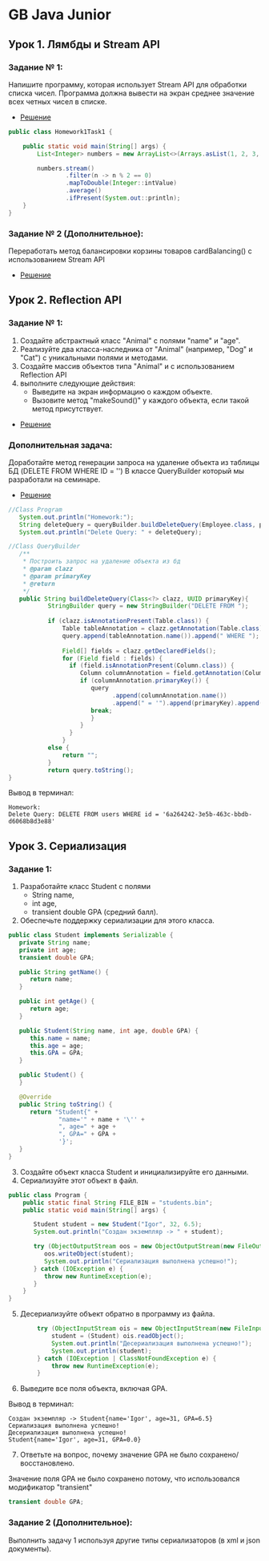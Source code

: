 # GB Java Junior
## Урок 1. Лямбды и Stream API
### Задание № 1:
Напишите программу, которая использует Stream API 
для обработки списка чисел. 
Программа должна вывести на экран среднее значение 
всех четных чисел в списке.
* [Решение](src/main/java/ru/gb/ergakov/lesson1/homework1/Homework1Task1.java)

```java
public class Homework1Task1 {

    public static void main(String[] args) {
        List<Integer> numbers = new ArrayList<>(Arrays.asList(1, 2, 3, 4, 5, 6, 7, 8, 9, 10));

        numbers.stream()
                .filter(n -> n % 2 == 0)
                .mapToDouble(Integer::intValue)
                .average()
                .ifPresent(System.out::println);
    }
}
```

### Задание № 2 (Дополнительное):
Переработать метод балансировки корзины товаров 
cardBalancing() с использованием Stream API
* [Решение](src/main/java/ru/gb/ergakov/lesson1/seminar1/task2/Cart.java)

## Урок 2. Reflection API
### Задание № 1:
1. Создайте абстрактный класс "Animal" с полями "name" и "age".
2. Реализуйте два класса-наследника от "Animal" (например, "Dog" и "Cat") 
с уникальными полями и методами.
3. Создайте массив объектов типа "Animal" и с использованием Reflection API
4. выполните следующие действия:
   * Выведите на экран информацию о каждом объекте.
   * Вызовите метод "makeSound()" у каждого объекта, если такой метод присутствует.
* [Решение](src/main/java/ru/gb/ergakov/lesson2/Homework2/Program.java)

### Дополнительная задача:
Доработайте метод генерации запроса на удаление объекта из таблицы БД 
(DELETE FROM <Table> WHERE ID = '<id>')
В классе QueryBuilder который мы разработали на семинаре.
* [Решение](src/main/java/ru/gb/ergakov/lesson2/Seminar2/task2/QueryBuilder.java)

```java
//Class Program
   System.out.println("Homework:");
   String deleteQuery = queryBuilder.buildDeleteQuery(Employee.class, pk);
   System.out.println("Delete Query: " + deleteQuery);

//Class QueryBuilder
   /**
    * Построить запрос на удаление объекта из бд
    * @param clazz
    * @param primaryKey
    * @return
    */
   public String buildDeleteQuery(Class<?> clazz, UUID primaryKey){
           StringBuilder query = new StringBuilder("DELETE FROM ");
   
           if (clazz.isAnnotationPresent(Table.class)) {
               Table tableAnnotation = clazz.getAnnotation(Table.class);
               query.append(tableAnnotation.name()).append(" WHERE ");
               
               Field[] fields = clazz.getDeclaredFields();
               for (Field field : fields) {
                 if (field.isAnnotationPresent(Column.class)) {
                    Column columnAnnotation = field.getAnnotation(Column.class);
                    if (columnAnnotation.primaryKey()) {
                       query
                             .append(columnAnnotation.name())
                             .append(" = '").append(primaryKey).append("'");
                       break;
                       }
                    }
                 }
               }
           else {
               return "";
           }
           return query.toString();
}
```
Вывод в терминал:
```shell
Homework:
Delete Query: DELETE FROM users WHERE id = '6a264242-3e5b-463c-bbdb-d6068b8d3e88'
```

## Урок 3. Сериализация
### Задание 1:
1. Разработайте класс Student с полями 
   * String name, 
   * int age, 
   * transient double GPA (средний балл).
2. Обеспечьте поддержку сериализации для этого класса.
```java
public class Student implements Serializable {
   private String name;
   private int age;
   transient double GPA;

   public String getName() {
      return name;
   }

   public int getAge() {
      return age;
   }

   public Student(String name, int age, double GPA) {
      this.name = name;
      this.age = age;
      this.GPA = GPA;
   }

   public Student() {
   }

   @Override
   public String toString() {
      return "Student{" +
              "name='" + name + '\'' +
              ", age=" + age +
              ", GPA=" + GPA +
              '}';
   }
}
```
3. Создайте объект класса Student и инициализируйте его данными.
4. Сериализуйте этот объект в файл.
```java
public class Program {
    public static final String FILE_BIN = "students.bin";
    public static void main(String[] args) {

       Student student = new Student("Igor", 32, 6.5);
       System.out.println("Создан экземпляр -> " + student);

       try (ObjectOutputStream oos = new ObjectOutputStream(new FileOutputStream(FILE_BIN))) {
          oos.writeObject(student);
          System.out.println("Сериализация выполнена успешно!");
       } catch (IOException e) {
          throw new RuntimeException(e);
       }
    }
}
```
5. Десериализуйте объект обратно в программу из файла.
```java
        try (ObjectInputStream ois = new ObjectInputStream(new FileInputStream(FILE_BIN))) {
            student = (Student) ois.readObject();
            System.out.println("Десериализация выполнена успешно!");
            System.out.println(student);
        } catch (IOException | ClassNotFoundException e) {
            throw new RuntimeException(e);
        }
```
6. Выведите все поля объекта, включая GPA.

Вывод в терминал:
```shell
Создан экземпляр -> Student{name='Igor', age=31, GPA=6.5}
Сериализация выполнена успешно!
Десериализация выполнена успешно!
Student{name='Igor', age=31, GPA=0.0}
```
7. Ответьте на вопрос, почему значение GPA не было сохранено/восстановлено.

Значение поля GPA не было сохранено потому, что использовался модификатор "transient"
```java
transient double GPA;
```

### Задание 2 (Дополнительное):
Выполнить задачу 1 используя другие типы сериализаторов 
(в xml и json документы).